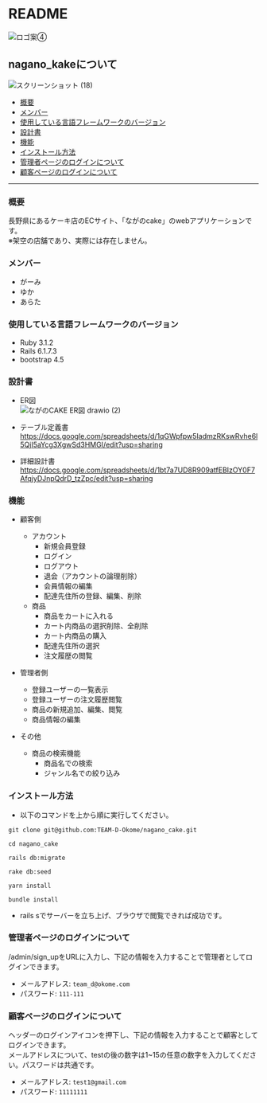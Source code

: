 # README
![ロゴ案④](https://user-images.githubusercontent.com/124197100/233823099-3ffbda49-6549-4902-9a04-5b2f4c10ac1e.png)

## nagano_kakeについて
![スクリーンショット (18)](https://user-images.githubusercontent.com/125238969/233820886-80721cd0-c21c-41f1-8519-587cb5107ba4.png) 
* [概要](#概要)
* [メンバー](#メンバー)
* [使用している言語フレームワークのバージョン](#使用している言語フレームワークのバージョン)
* [設計書](#設計書)
* [機能](#機能)
* [インストール方法](#インストール方法)
* [管理者ページのログインについて](#管理者ページのログインについて)
* [顧客ページのログインについて](#顧客ページのログインについて)

---

### 概要
長野県にあるケーキ店のECサイト、「ながのcake」のwebアプリケーションです。  
※架空の店舗であり、実際には存在しません。

### メンバー
* がーみ
* ゆか
* あらた

### 使用している言語フレームワークのバージョン
* Ruby 3.1.2
* Rails 6.1.7.3
* bootstrap 4.5

### 設計書
* ER図  
![ながのCAKE ER図 drawio (2)](https://user-images.githubusercontent.com/125238969/233823460-5f27089b-42ec-4b5b-9bf6-6009de170942.png)

* テーブル定義書  
https://docs.google.com/spreadsheets/d/1qGWpfpw5IadmzRKswRvhe6l5QjI5aYcg3XgwSd3HMGI/edit?usp=sharing

* 詳細設計書  
https://docs.google.com/spreadsheets/d/1bt7a7UD8R909atfEBIzOY0F7AfqjyDJnpQdrD_tzZpc/edit?usp=sharing

### 機能
* 顧客側  
  * アカウント
    * 新規会員登録
    * ログイン
    * ログアウト
    * 退会（アカウントの論理削除）
    * 会員情報の編集
    * 配達先住所の登録、編集、削除
  * 商品
    * 商品をカートに入れる
    * カート内商品の選択削除、全削除
    * カート内商品の購入
    * 配達先住所の選択
    * 注文履歴の閲覧
 
* 管理者側  
  * 登録ユーザーの一覧表示
  * 登録ユーザーの注文履歴閲覧
  * 商品の新規追加、編集、閲覧
  * 商品情報の編集

* その他  
  * 商品の検索機能
    * 商品名での検索
    * ジャンル名での絞り込み

### インストール方法
* 以下のコマンドを上から順に実行してください。
```
git clone git@github.com:TEAM-D-Okome/nagano_cake.git
```

```
cd nagano_cake
```

```
rails db:migrate
```

```
rake db:seed
```

```
yarn install
```

```
bundle install
```
* rails sでサーバーを立ち上げ、ブラウザで閲覧できれば成功です。

### 管理者ページのログインについて
/admin/sign_upをURLに入力し、下記の情報を入力することで管理者としてログインできます。
* メールアドレス: `team_d@okome.com`
* パスワード: `111-111`

### 顧客ページのログインについて
ヘッダーのログインアイコンを押下し、下記の情報を入力することで顧客としてログインできます。  
メールアドレスについて、testの後の数字は1~15の任意の数字を入力してください。パスワードは共通です。
* メールアドレス: `test1@gmail.com`
* パスワード: `11111111`
